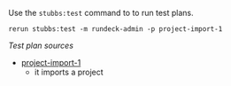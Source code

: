 
Use the `stubbs:test` command to to run test plans.

    rerun stubbs:test -m rundeck-admin -p project-import-1

*Test plan sources*

* [project-import-1](tests/project-import-1.html)
  * it imports a project

